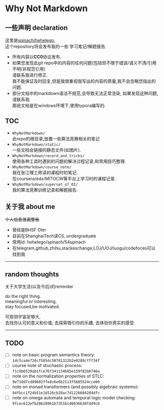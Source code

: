# Why Not Markdown

## 一些声明 declaration

这里是[spinach/hehelego](https://github.com/hehelego),  
这个repository将会发布我的一些 学习笔记/解题报告.

- 所有内容以**CC0**协议发布.
- 如果您发现此git repo中的内容的任何问题(包括但不限于错误/语义不清/引用不明/非规范引用)  
  请联系我进行修正.  
  我不能保证及时回复,但是我很重视我写出的内容的质量,我不会忽略您指出的问题.
- 部分文档中的markdown语法不规范,会导致无法正常渲染, 如果发现这种问题, 请联系我.  
  那些文档是在windows环境下,使用typora编写的.

## TOC

- `WhyNotMarkdown/`  
  此repo的根目录,放置一些算法竞赛相关的笔记
- `WhyNotMarkdown/static/`  
  一些文档会链接的静态文件(如图片).  
- `WhyNotMarkdown/record_and_tricks/`  
  使用各种工具时遇到的问题的解决过程记录,和常用技巧整理.  
- `WhyNotMarkdown/course_note/`  
  我在张江理工修读的课程时的笔记.  
  在coursera/edx/MITOCW等平台上学习时的课程记录.
- `WhyNotMarkdown/superset_of_OI/`  
  我的算法竞赛训练记录和解题报告.

## 关于我 about me

~~个人信息泄漏警告~~  

- 曾经是BHSF OIer
- 目前在ShanghaiTech读CS, undergraduate
- 常用id: hehelego/spinach/54spinach
- 在telegram,github,zhihu,stackexchange;LOJ/UOJ/luogu/codefoces可以找到我

----------------------------------------------------------------

## random thoughts

关于大学生活(以及今后)的reminder

do the right thing.  
meaningful or interesting.  
stay focused,be motivated.  

可观测宇宙足够大,  
去找你认可的意义和价值,
去探索吸引你的乐趣,
去体验你真实的感受.

----------------------------------------------------------------

## TODO

- [ ] note on basic program semantics theory: `1dc5ca4e726cf585dc58781312b2e0288cfff34f`
- [ ] course note of stochastic process: `f1c8b6529ab1fce76f341134b85e159f82b8746a`
- [ ] note on the normalization properties of STLC: `9e710d7cd89602ffe8c6e6b2113f5685524cce09`
- [ ] note on monad transformers (and possibly algebraic systems): `94fbcc1f24b51e16526cb20ac7d1226684204dfc`
- [ ] note on omega automata and temporal logic model checking: `9fcec622efb28628961b73516c46036b38fdd9c6`
